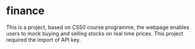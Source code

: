 # finance
This is a project, based on CS50 course programme, the webpage enables users to mock buying and selling stocks on real time prices. This project required the import of API key.
